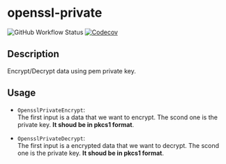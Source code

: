 # openssl-private

![GitHub Workflow Status](https://github.com/ali-a-a/openssl-private/workflows/ci/badge.svg)
[![Codecov](https://img.shields.io/codecov/c/gh/ali-a-a/openssl-private-encrypt?logo=codecov&style=flat-square)](https://codecov.io/gh/ali-a-a/openssl-private)

## Description
Encrypt/Decrypt data using pem private key.

## Usage

- `OpensslPrivateEncrypt`: \
  The first input is a data that we want to encrypt.
  The scond one is the private key. **It shoud be in pkcs1 format**.
  
- `OpensslPrivateDecrypt`: \
   The first input is a encrypted data that we want to decrypt.
   The scond one is the private key. **It shoud be in pkcs1 format**.
